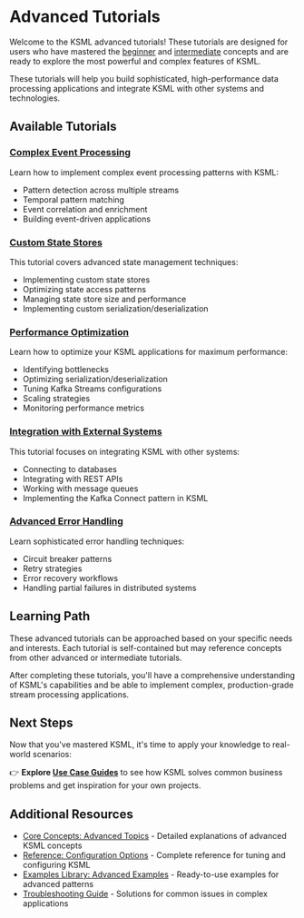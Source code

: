 # Advanced Tutorials

Welcome to the KSML advanced tutorials! These tutorials are designed for users who have mastered the [beginner](../beginner/index.md) and [intermediate](../intermediate/index.md) concepts and are ready to explore the most powerful and complex features of KSML.

These tutorials will help you build sophisticated, high-performance data processing applications and integrate KSML with other systems and technologies.

## Available Tutorials

### [Complex Event Processing](complex-event-processing.md)

Learn how to implement complex event processing patterns with KSML:

- Pattern detection across multiple streams
- Temporal pattern matching
- Event correlation and enrichment
- Building event-driven applications

### [Custom State Stores](custom-state-stores.md)

This tutorial covers advanced state management techniques:

- Implementing custom state stores
- Optimizing state access patterns
- Managing state store size and performance
- Implementing custom serialization/deserialization

### [Performance Optimization](performance-optimization.md)

Learn how to optimize your KSML applications for maximum performance:

- Identifying bottlenecks
- Optimizing serialization/deserialization
- Tuning Kafka Streams configurations
- Scaling strategies
- Monitoring performance metrics

### [Integration with External Systems](external-integration.md)

This tutorial focuses on integrating KSML with other systems:

- Connecting to databases
- Integrating with REST APIs
- Working with message queues
- Implementing the Kafka Connect pattern in KSML

### [Advanced Error Handling](advanced-error-handling.md)

Learn sophisticated error handling techniques:

- Circuit breaker patterns
- Retry strategies
- Error recovery workflows
- Handling partial failures in distributed systems

## Learning Path

These advanced tutorials can be approached based on your specific needs and interests. Each tutorial is self-contained but may reference concepts from other advanced or intermediate tutorials.

After completing these tutorials, you'll have a comprehensive understanding of KSML's capabilities and be able to implement complex, production-grade stream processing applications.

## Next Steps

Now that you've mastered KSML, it's time to apply your knowledge to real-world scenarios:

👉 **Explore [Use Case Guides](../../use-cases/)** to see how KSML solves common business problems and get inspiration for your own projects.

## Additional Resources

- [Core Concepts: Advanced Topics](../../core-concepts/advanced-topics.md) - Detailed explanations of advanced KSML concepts
- [Reference: Configuration Options](../../reference/configuration-reference.md) - Complete reference for tuning and configuring KSML
- [Examples Library: Advanced Examples](../../resources/examples-library.md#advanced-examples) - Ready-to-use examples for advanced patterns
- [Troubleshooting Guide](../../resources/troubleshooting.md) - Solutions for common issues in complex applications